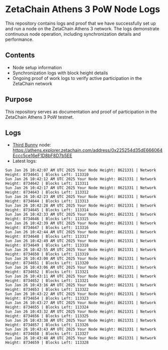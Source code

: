 # ZetaChain Athens 3 PoW Node Logs
This repository contains logs and proof that we have successfully set up and run a node on the ZetaChain Athens 3 network. The logs demonstrate continuous node operation, including synchronization details and performance.

## Contents
- Node setup information
- Synchronization logs with block height details
- Ongoing proof of work logs to verify active participation in the ZetaChain network

## Purpose
This repository serves as documentation and proof of participation in the ZetaChain Athens 3 PoW testnet.

## Logs

- [Third Bunny](https://thirdbunny.xyz/) node: https://athens.explorer.zetachain.com/address/0x225254d35dE666064Eccc5ce16eF1D8bF8D7b5EE
- Latest logs:
```
Sun Jan 26 10:42:07 AM UTC 2025 Your Node Height: 8621331 | Network Height: 8734641 | Blocks Left: 113310
Sun Jan 26 10:42:12 AM UTC 2025 Your Node Height: 8621331 | Network Height: 8734642 | Blocks Left: 113311
Sun Jan 26 10:42:17 AM UTC 2025 Your Node Height: 8621331 | Network Height: 8734643 | Blocks Left: 113312
Sun Jan 26 10:42:23 AM UTC 2025 Your Node Height: 8621331 | Network Height: 8734644 | Blocks Left: 113313
Sun Jan 26 10:42:28 AM UTC 2025 Your Node Height: 8621331 | Network Height: 8734645 | Blocks Left: 113314
Sun Jan 26 10:42:33 AM UTC 2025 Your Node Height: 8621331 | Network Height: 8734646 | Blocks Left: 113315
Sun Jan 26 10:42:39 AM UTC 2025 Your Node Height: 8621331 | Network Height: 8734647 | Blocks Left: 113316
Sun Jan 26 10:42:44 AM UTC 2025 Your Node Height: 8621331 | Network Height: 8734648 | Blocks Left: 113317
Sun Jan 26 10:42:49 AM UTC 2025 Your Node Height: 8621331 | Network Height: 8734649 | Blocks Left: 113318
Sun Jan 26 10:42:55 AM UTC 2025 Your Node Height: 8621331 | Network Height: 8734650 | Blocks Left: 113319
Sun Jan 26 10:43:00 AM UTC 2025 Your Node Height: 8621331 | Network Height: 8734651 | Blocks Left: 113320
Sun Jan 26 10:43:06 AM UTC 2025 Your Node Height: 8621331 | Network Height: 8734652 | Blocks Left: 113321
Sun Jan 26 10:43:11 AM UTC 2025 Your Node Height: 8621331 | Network Height: 8734652 | Blocks Left: 113321
Sun Jan 26 10:43:16 AM UTC 2025 Your Node Height: 8621331 | Network Height: 8734653 | Blocks Left: 113322
Sun Jan 26 10:43:22 AM UTC 2025 Your Node Height: 8621331 | Network Height: 8734654 | Blocks Left: 113323
Sun Jan 26 10:43:27 AM UTC 2025 Your Node Height: 8621331 | Network Height: 8734655 | Blocks Left: 113324
Sun Jan 26 10:43:32 AM UTC 2025 Your Node Height: 8621331 | Network Height: 8734656 | Blocks Left: 113325
Sun Jan 26 10:43:38 AM UTC 2025 Your Node Height: 8621331 | Network Height: 8734657 | Blocks Left: 113326
Sun Jan 26 10:43:43 AM UTC 2025 Your Node Height: 8621331 | Network Height: 8734658 | Blocks Left: 113327
Sun Jan 26 10:43:48 AM UTC 2025 Your Node Height: 8621331 | Network Height: 8734659 | Blocks Left: 113328
```
